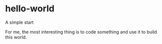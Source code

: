 # hello-world
A simple start

For me, the most interesting thing is to code something and use it to build this world.
